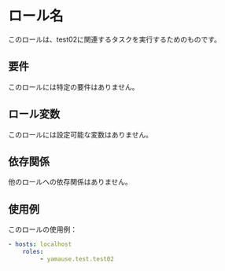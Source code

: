# ロール名

このロールは、test02に関連するタスクを実行するためのものです。

## 要件

このロールには特定の要件はありません。

## ロール変数

このロールには設定可能な変数はありません。

## 依存関係

他のロールへの依存関係はありません。

## 使用例

このロールの使用例：

```yaml
- hosts: localhost
    roles:
         - yamause.test.test02
```
